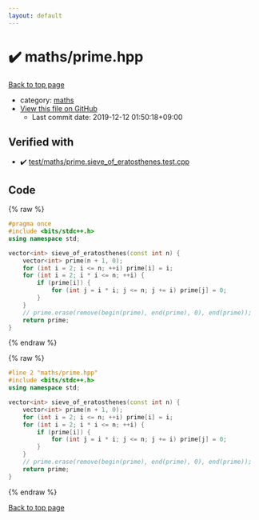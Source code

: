 ```yaml
---
layout: default
---
```


<!-- mathjax config similar to math.stackexchange -->
<script type="text/javascript" async
  src="https://cdnjs.cloudflare.com/ajax/libs/mathjax/2.7.5/MathJax.js?config=TeX-MML-AM_CHTML">
</script>
<script type="text/x-mathjax-config">
  MathJax.Hub.Config({
    TeX: { equationNumbers: { autoNumber: "AMS" }},
    tex2jax: {
      inlineMath: [ ['$','$'] ],
      processEscapes: true
    },
    "HTML-CSS": { matchFontHeight: false },
    displayAlign: "left",
    displayIndent: "2em"
  });
</script>

<script type="text/javascript" src="https://cdnjs.cloudflare.com/ajax/libs/jquery/3.4.1/jquery.min.js"></script>
<script src="https://cdn.jsdelivr.net/npm/jquery-balloon-js@1.1.2/jquery.balloon.min.js" integrity="sha256-ZEYs9VrgAeNuPvs15E39OsyOJaIkXEEt10fzxJ20+2I=" crossorigin="anonymous"></script>
<script type="text/javascript" src="../../assets/js/copy-button.js"></script>
<link rel="stylesheet" href="../../assets/css/copy-button.css" />


# :heavy_check_mark: maths/prime.hpp

<a href="../../index.html">Back to top page</a>

* category: <a href="../../index.html#d939e7a6b17e374c1e3db59b4df2ae97">maths</a>
* <a href="{{ site.github.repository_url }}/blob/master/maths/prime.hpp">View this file on GitHub</a>
    - Last commit date: 2019-12-12 01:50:18+09:00




## Verified with

* :heavy_check_mark: <a href="../../verify/test/maths/prime.sieve_of_eratosthenes.test.cpp.html">test/maths/prime.sieve_of_eratosthenes.test.cpp</a>


## Code

<a id="unbundled"></a>
{% raw %}
```cpp
#pragma once
#include <bits/stdc++.h>
using namespace std;

vector<int> sieve_of_eratosthenes(const int n) {
    vector<int> prime(n + 1, 0);
    for (int i = 2; i <= n; ++i) prime[i] = i;
    for (int i = 2; i * i <= n; ++i) {
        if (prime[i]) {
            for (int j = i * i; j <= n; j += i) prime[j] = 0;
        }
    }
    // prime.erase(remove(begin(prime), end(prime), 0), end(prime));
    return prime;
}
```
{% endraw %}

<a id="bundled"></a>
{% raw %}
```cpp
#line 2 "maths/prime.hpp"
#include <bits/stdc++.h>
using namespace std;

vector<int> sieve_of_eratosthenes(const int n) {
    vector<int> prime(n + 1, 0);
    for (int i = 2; i <= n; ++i) prime[i] = i;
    for (int i = 2; i * i <= n; ++i) {
        if (prime[i]) {
            for (int j = i * i; j <= n; j += i) prime[j] = 0;
        }
    }
    // prime.erase(remove(begin(prime), end(prime), 0), end(prime));
    return prime;
}

```
{% endraw %}

<a href="../../index.html">Back to top page</a>


